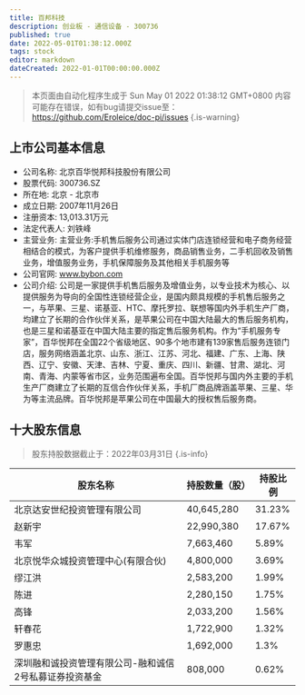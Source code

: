 ```yaml
---
title: 百邦科技
description: 创业板 - 通信设备 - 300736
published: true
date: 2022-05-01T01:38:12.000Z
tags: stock
editor: markdown
dateCreated: 2022-01-01T00:00:00.000Z
---
```


> 本页面由自动化程序生成于 Sun May 01 2022 01:38:12 GMT+0800
> 内容可能存在错误，如有bug请提交issue至：https://github.com/Eroleice/doc-pi/issues
{.is-warning}

## 上市公司基本信息
- 公司名称: 北京百华悦邦科技股份有限公司
- 股票代码: 300736.SZ
- 所在地: 北京 - 北京市
- 成立日期: 2007年11月26日
- 注册资本: 13,013.31万元
- 法定代表人: 刘铁峰
- 主营业务: 主营业务:手机售后服务公司通过实体门店连锁经营和电子商务经营相结合的模式，为客户提供手机维修服务，商品销售业务，二手机回收及销售业务，增值服务业务，手机保障服务及其他相关手机服务等
- 公司官网: www.bybon.com
- 公司介绍: 公司是一家提供手机售后服务及增值业务，以专业技术为核心、以提供服务为导向的全国性连锁经营企业，是国内颇具规模的手机售后服务之一，与苹果、三星、诺基亚、HTC、摩托罗拉、联想等国内外手机生产厂商，均建立了长期的合作伙伴关系，是苹果公司在中国大陆最大的售后服务机构，也是三星和诺基亚在中国大陆主要的指定售后服务机构。作为“手机服务专家”，百华悦邦在全国22个省级地区、90多个地市建有139家售后服务连锁门店，服务网络涵盖北京、山东、浙江、江苏、河北、福建、广东、上海、陕西、辽宁、安徽、天津、吉林、宁夏、重庆、四川、新疆、甘肃、湖北、河南、青海、内蒙等省市区，业务范围遍布全国。百华悦邦与国内外主要的手机生产厂商建立了长期的互信合作伙伴关系，手机厂商品牌涵盖苹果、三星、华为等主流品牌。百华悦邦是苹果公司在中国最大的授权售后服务商。


## 十大股东信息
> 股东持股数据截止于：2022年03月31日
{.is-info}

| 股东名称 | 持股数量（股） | 持股比例 |
| --- | --- | --- |
| 北京达安世纪投资管理有限公司 | 40,645,280 | 31.23% |
| 赵新宇 | 22,990,380 | 17.67% |
| 韦军 | 7,663,460 | 5.89% |
| 北京悦华众城投资管理中心(有限合伙) | 4,800,000 | 3.69% |
| 缪江洪 | 2,583,200 | 1.99% |
| 陈进 | 2,280,150 | 1.75% |
| 高锋 | 2,033,200 | 1.56% |
| 轩春花 | 1,722,900 | 1.32% |
| 罗惠忠 | 1,692,000 | 1.3% |
| 深圳融和诚投资管理有限公司-融和诚信2号私募证券投资基金 | 808,000 | 0.62% |




